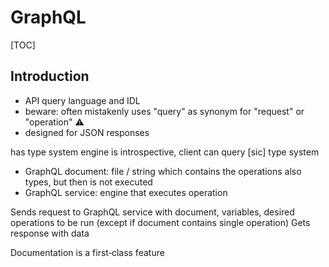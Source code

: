 # GraphQL

[TOC]



## Introduction

- API query language and IDL
- beware: often mistakenly uses "query" as synonym for "request" or "operation" ⚠️
- designed for JSON responses



has type system
engine is introspective, client can query [sic] type system

- GraphQL document: file / string which contains the operations
also types, but then is not executed
- GraphQL service: engine that executes operation

Sends request to GraphQL service with document, variables, desired operations to be run (except if document contains single operation)
Gets response with data


Documentation is a first‐class feature